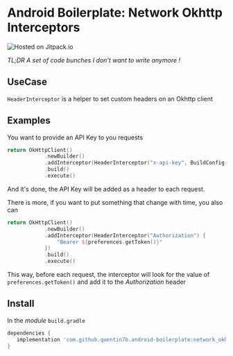 Android Boilerplate: Network Okhttp Interceptors
===  

![Hosted on Jitpack.io](https://img.shields.io/jitpack/v/github/quentin7b/android-boilerplate?label=android-boilerplate)    

_TL;DR A set of code bunches I don't want to write anymore !_    

## UseCase

`HeaderInterceptor` is a helper to set custom headers on an Okhttp client

## Examples

You want to provide an API Key to you requests

```kotlin
return OkHttpClient()
            .newBuilder()
            .addInterceptor(HeaderInterceptor("x-api-key", BuildConfig.API_KEY))
            .build()
            .execute()
```

And it's done, the API Key will be added as a header to each request.

There is more, if you want to put something that change with time, you also can 

```kotlin
return OkHttpClient()
            .newBuilder()
            .addInterceptor(HeaderInterceptor("Authorization") {
                "Bearer ${preferences.getToken()}"
            })
            .build()
            .execute()
```

This way, before each request, the interceptor will look for the value of `preferences.getToken()` and add it to the *Authorization* header

## Install

In the *module* `build.gradle`    
 ```gradle    
dependencies {    
    implementation 'com.github.quentin7b.android-boilerplate:network_okhttp3_interceptors:1.0.0'    
}    
``` 
